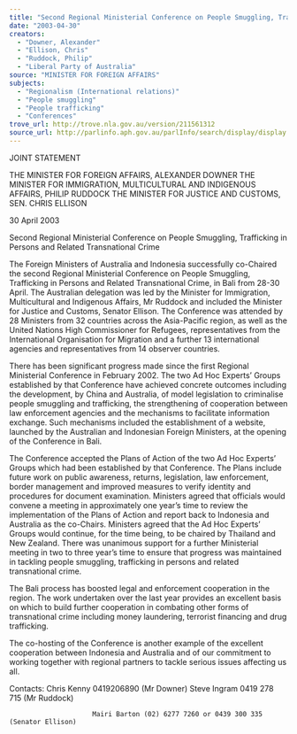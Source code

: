 ```yaml
---
title: "Second Regional Ministerial Conference on People Smuggling, Trafficking in Persons and Related Transnational Crime."
date: "2003-04-30"
creators:
  - "Downer, Alexander"
  - "Ellison, Chris"
  - "Ruddock, Philip"
  - "Liberal Party of Australia"
source: "MINISTER FOR FOREIGN AFFAIRS"
subjects:
  - "Regionalism (International relations)"
  - "People smuggling"
  - "People trafficking"
  - "Conferences"
trove_url: http://trove.nla.gov.au/version/211561312
source_url: http://parlinfo.aph.gov.au/parlInfo/search/display/display.w3p;query=Id%3A%22media/pressrel/2V696%22
---
```


 

 

 

 

 JOINT STATEMENT 

 THE MINISTER FOR FOREIGN AFFAIRS, ALEXANDER DOWNER  THE  MINISTER FOR IMMIGRATION, MULTICULTURAL AND INDIGENOUS  AFFAIRS, PHILIP RUDDOCK  THE MINISTER FOR JUSTICE AND CUSTOMS, SEN. CHRIS ELLISON 

   30 April 2003 

 

 Second Regional Ministerial Conference on People Smuggling, Trafficking in Persons  and Related Transnational Crime   

 The Foreign Ministers of Australia and Indonesia successfully co-Chaired the second Regional  Ministerial Conference on People Smuggling, Trafficking in Persons and Related Transnational  Crime, in Bali from 28-30 April.  The Australian delegation was led by the Minister for  Immigration, Multicultural and Indigenous Affairs, Mr Ruddock and included the Minister for  Justice and Customs, Senator Ellison.  The Conference was attended by 28 Ministers from 32  countries across the Asia-Pacific region, as well as the United Nations High Commissioner for  Refugees, representatives from the International Organisation for Migration and a further 13  international agencies and representatives from 14 observer countries.   

 There has been significant progress made since the first Regional Ministerial Conference in  February 2002.  The two Ad Hoc Experts’ Groups established by that Conference have achieved  concrete outcomes including the development, by China and Australia, of model legislation to  criminalise people smuggling and trafficking, the strengthening of cooperation between law  enforcement agencies and the mechanisms to facilitate information exchange.  Such mechanisms  included the establishment of a website, launched by the Australian and Indonesian Foreign  Ministers, at the opening of the Conference in Bali.   

 The Conference accepted the Plans of Action of the two Ad Hoc Experts’ Groups which had been  established by that Conference.  The Plans include future work on public awareness, returns,  legislation, law enforcement, border management and improved measures to verify identity and  procedures for document examination.  Ministers agreed that officials would convene a meeting in  approximately one year’s time to review the implementation of the Plans of Action and report  back to Indonesia and Australia as the co-Chairs.  Ministers agreed that the Ad Hoc Experts’  Groups would continue, for the time being, to be chaired by Thailand and New Zealand.  There  was unanimous support for a further Ministerial meeting in two to three year’s time to ensure that  progress was maintained in tackling people smuggling, trafficking in persons and related  transnational crime.     

 The Bali process has boosted legal and enforcement cooperation in the region.  The work  undertaken over the last year provides an excellent basis on which to build further cooperation in  combating other forms of transnational crime including money laundering, terrorist financing and  drug trafficking.     

 The co-hosting of the Conference is another example of the excellent cooperation between  Indonesia and Australia and of our commitment to working together with regional partners to  tackle serious issues affecting us all.     

 Contacts: Chris Kenny  0419206890 (Mr Downer)    Steve Ingram 0419 278 715 (Mr Ruddock) 

                         Mairi Barton (02) 6277 7260 or 0439 300 335 (Senator Ellison) 


